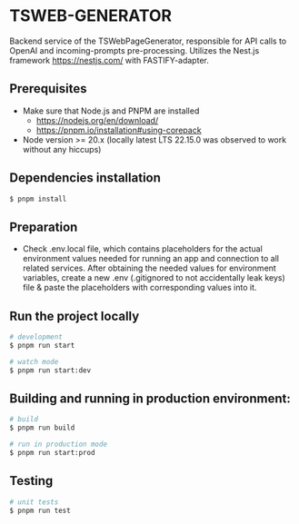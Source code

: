 # TSWEB-GENERATOR

Backend service of the TSWebPageGenerator, responsible for API calls to OpenAI
and incoming-prompts pre-processing.
Utilizes the Nest.js framework https://nestjs.com/ with FASTIFY-adapter.

## Prerequisites

- Make sure that Node.js and PNPM are installed
  - https://nodejs.org/en/download/
  - https://pnpm.io/installation#using-corepack
- Node version >= 20.x (locally latest LTS 22.15.0 was observed to work without any hiccups)

## Dependencies installation

```bash
$ pnpm install
```

## Preparation

- Check .env.local file, which contains placeholders for the actual environment values needed for running an app
  and connection to all related services. After obtaining the needed values for environment variables,
  create a new .env (.gitignored to not accidentally leak keys) file & paste the placeholders with corresponding
  values into it.

## Run the project locally

```bash
# development
$ pnpm run start

# watch mode
$ pnpm run start:dev
```

## Building and running in production environment:

```bash
# build
$ pnpm run build

# run in production mode
$ pnpm run start:prod
```

## Testing

```bash
# unit tests
$ pnpm run test
```
